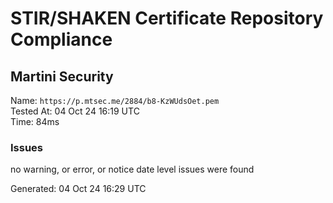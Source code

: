 # STIR/SHAKEN Certificate Repository Compliance

## Martini Security

Name: `https://p.mtsec.me/2884/b8-KzWUdsOet.pem`\
Tested At: 04 Oct 24 16:19 UTC\
Time: 84ms

### Issues

no warning, or error, or notice date level issues were found

Generated: 04 Oct 24 16:29 UTC